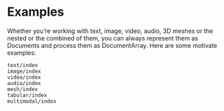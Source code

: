# Examples

Whether you’re working with text, image, video, audio, 3D meshes or the nested or the combined of them, you can always represent them as Documents and process them as DocumentArray. Here are some motivate examples:


```{toctree}
text/index
image/index
video/index
audio/index
mesh/index
tabular/index
multimodal/index
```